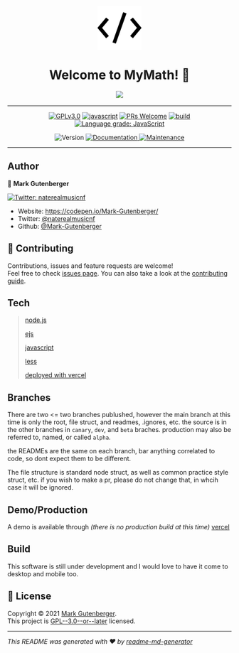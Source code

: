 <p align="center">
	<img src="public/src/assets/img/icons/favicon.ico" background-color="white" align="center" alt="icon" />
</p>
<h1 align="center">Welcome to MyMath! 👋</h1>
<p align="center">
	<img src="https://github-readme-stats.vercel.app/api/pin/?username=mark-gutenberger&repo=my-math" />
	<hr>
<!-- [START BADGES] -->
<!-- Please keep comment here to allow auto update -->
<p align="center">
  <a href="https://github.com/Mark-Gutenberger/MyMath/blob/master/LICENSE"><img src="https://img.shields.io/github/license/Mark-Gutenberger/MyMath?style=flat-square" alt="GPLv3.0" /></a>
  <a href="https://www.javascript.com"><img src="https://img.shields.io/badge/language-Javascript-yellow.svg?style=flat-square" alt="javascript" /></a>
  <a href="https://github.com/Mark-Gutenberger/MyMath/pulls"><img src="https://img.shields.io/badge/PRs-Welcome-brightgreen.svg?style=flat-square" alt="PRs Welcome" /></a>
  <a href="https://github.com/Mark-Gutenberger/MyMath/actions/workflows/release.yml"><img src="https://img.shields.io/github/workflow/status/Mark-Gutenberger/MyMath/Release/master?logo=github&style=flat-square" alt="build" /></a>
  <a href="https://lgtm.com/projects/g/Mark-Gutenberger/MyMath/context:javascript"><img src="https://img.shields.io/lgtm/grade/javascript/g/Mark-Gutenberger/MyMath.svg?logo=lgtm&style=flat-square" alt="Language grade: JavaScript" /></a>
</p>
<!-- [END BADGES] -->
<p align="center">
	<img alt="Version" src="https://img.shields.io/badge/version-0.0.0-blue.svg?cacheSeconds=2592000" />
	<a href="https://github.com/Mark-Gutenberger/MyMath#readme" target="_blank">
		<img alt="Documentation" src="https://img.shields.io/badge/documentation-yes-brightgreen.svg" />
	</a>
	<a href="https://github.com/Mark-Gutenberger/MyMath/graphs/commit-activity" target="_blank">
		<img alt="Maintenance" src="https://img.shields.io/badge/Maintained%3F-yes-green.svg" />
	</a>
</p>
</p>
</p>
<hr>

## Author

👤 **Mark Gutenberger**

<p>
	<a href="https://twitter.com/naterealmusicnf" target="_blank">
		<img alt="Twitter: naterealmusicnf"
			src="https://img.shields.io/twitter/follow/naterealmusicnf.svg?style=social" />
	</a>
</p>

* Website: https://codepen.io/Mark-Gutenberger/
* Twitter: [@naterealmusicnf](https://twitter.com/naterealmusicnf)
* Github: [@Mark-Gutenberger](https://github.com/Mark-Gutenberger)

## 🤝 Contributing

Contributions, issues and feature requests are welcome!<br />Feel free to check [issues page](https://github.com/Mark-Gutenberger/MyMath/issues). You can also take a look at the [contributing guide](https://github.com/Mark-Gutenberger/MyMath/blob/master/CONTRIBUTING.md).

## Tech

>[node.js](https://nodejs.org) 
>
>[ejs](https://ejs.co)
>
>[javascript](https://javascript.org)
>
>[less](https://lesscss.org)
>
>[deployed with vercel](https://vercel.com)

## Branches

There are two <= two branches publushed, however the main branch at this time is only the root, file struct, and readmes, .ignores, etc. the source is in the other branches in  ```canary```, ```dev```, and ```beta``` braches. production may also be referred to, named, or called ```alpha```.

the READMEs are the same on each branch, bar anything correlated to code, so dont expect them to be different.

The file structure is standard node struct, as well as common practice style struct, etc. if you wish to make a pr, please do not change that, in whcih case it will be ignored.

## Demo/Production
A demo is available through _(there is no production build at this time)_
[vercel](https://my-math.vercel.app)

## Build
This software is still under development and I would love to have it come to desktop and mobile too. 

## 📝 License

Copyright © 2021 [Mark Gutenberger](https://github.com/Mark-Gutenberger).<br />
This project is [GPL--3.0--or--later](https://github.com/Mark-Gutenberger/MyMath/blob/master/LICENSE) licensed.

***
_This README was generated with ❤️ by [readme-md-generator](https://github.com/kefranabg/readme-md-generator)_


